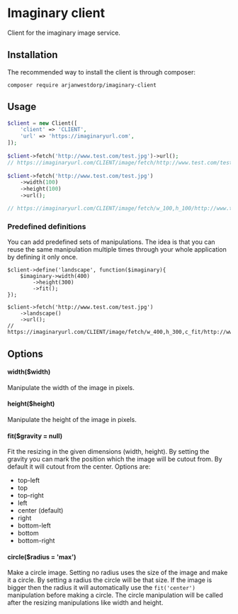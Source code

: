 # Imaginary client
Client for the imaginary image service.

## Installation
The recommended way to install the client is through composer:
~~~
composer require arjanwestdorp/imaginary-client
~~~

## Usage
~~~PHP
$client = new Client([
    'client' => 'CLIENT',
    'url' => 'https://imaginaryurl.com',
]);
 
$client->fetch('http://www.test.com/test.jpg')->url();
// https://imaginaryurl.com/CLIENT/image/fetch/http://www.test.com/test.jpg
 
$client->fetch('http://www.test.com/test.jpg')
    ->width(100)
    ->height(100)
    ->url();

// https://imaginaryurl.com/CLIENT/image/fetch/w_100,h_100/http://www.test.com/test.jpg
~~~

### Predefined definitions
You can add predefined sets of manipulations. The idea is that you can reuse the same manipulation multiple times through your whole application by defining it only once.
~~~
$client->define('landscape', function($imaginary){
    $imaginary->width(400)
        ->height(300)
        ->fit();
});
 
$client->fetch('http://www.test.com/test.jpg')
    ->landscape()
    ->url();
// https://imaginaryurl.com/CLIENT/image/fetch/w_400,h_300,c_fit/http://www.test.com/test.jpg
~~~

## Options

#### width($width)
Manipulate the width of the image in pixels.
 
#### height($height)
Manipulate the height of the image in pixels.

#### fit($gravity = null)
Fit the resizing in the given dimensions (width, height). By setting the gravity you can mark the position which the image will be cutout from. By default it will cutout from the center.
Options are: 
- top-left
- top
- top-right
- left
- center (default)
- right
- bottom-left
- bottom
- bottom-right

#### circle($radius = 'max')
Make a circle image. Setting no radius uses the size of the image and make it a circle. By setting a radius the circle will be that size. If the image is bigger then the radius it will automatically use the `fit('center')` manipulation before making a circle.
The circle manipulation will be called after the resizing manipulations like width and height.
